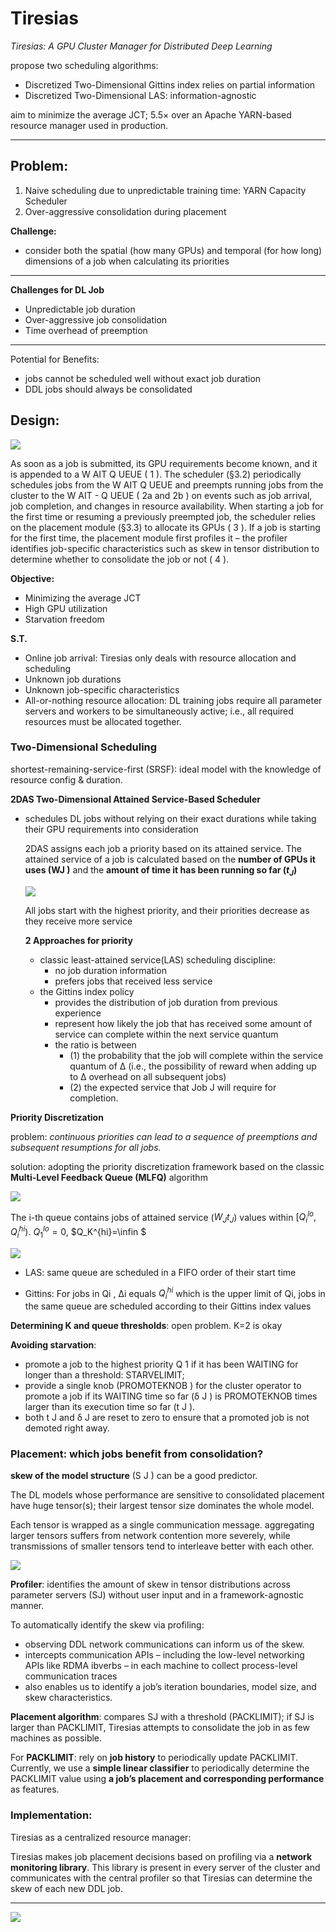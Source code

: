 # Tiresias

*Tiresias: A GPU Cluster Manager for Distributed Deep Learning*

propose two scheduling algorithms:

* Discretized Two-Dimensional Gittins index relies on partial information 
* Discretized Two-Dimensional LAS: information-agnostic

aim to minimize the average JCT;  5.5× over an Apache YARN-based resource manager used in production.

-------

## Problem:

1. Naive scheduling due to unpredictable training time: YARN Capacity Scheduler
2. Over-aggressive consolidation during placement

**Challenge:**

* consider both the spatial (how many GPUs) and temporal (for how long) dimensions of a job when calculating its priorities

----

**Challenges for DL Job**

* Unpredictable job duration
* Over-aggressive job consolidation
* Time overhead of preemption

-------

Potential for Benefits:

* jobs cannot be scheduled well without exact job duration
* DDL jobs should always be consolidated

## Design:

![](fig/tiresias_1.png)

As soon as a job is submitted, its GPU requirements become known, and it is appended to a W AIT Q UEUE ( 1 ). The scheduler (§3.2) periodically schedules jobs from the W AIT Q UEUE and preempts running jobs from the cluster to the W AIT -
Q UEUE ( 2a and 2b ) on events such as job arrival, job completion, and changes in resource availability. When starting a job for the first time or resuming a previously preempted job, the scheduler relies on the placement module (§3.3) to allocate its GPUs ( 3 ). If a job is starting for the first time, the placement module first profiles it – the profiler identifies job-specific characteristics such as skew in tensor distribution to determine whether to consolidate the job or not ( 4 ).

**Objective:**

* Minimizing the average JCT
* High GPU utilization
* Starvation freedom

**S.T.**

* Online job arrival:  Tiresias only deals with resource allocation and scheduling
* Unknown job durations
* Unknown job-specific characteristics
* All-or-nothing resource allocation: DL training jobs require all parameter servers and workers to be simultaneously active; i.e., all required resources must be allocated together.

### Two-Dimensional Scheduling

shortest-remaining-service-first (SRSF): ideal model with the knowledge of resource config & duration.

**2DAS Two-Dimensional Attained Service-Based Scheduler**

* schedules DL jobs without relying on their exact durations while taking their GPU requirements into consideration

  2DAS assigns each job a priority based on its attained service. The attained
  service of a job is calculated based on the **number of GPUs it uses (WJ )** and the **amount of time it has been running so far ($t_J$)**

  ![](fig/tiresias_2.png)

  All jobs start with the highest priority, and their priorities decrease as they receive more service

  **2 Approaches for priority**

  * classic least-attained service(LAS) scheduling discipline:
    * no job duration information
    * prefers jobs that received less service
  * the Gittins index policy
    * provides the distribution of job duration from previous experience
    * represent  how likely the job that has received some amount of service can complete within the next service quantum
    * the ratio is between 
      * (1) the probability that the job will complete within the service quantum of ∆ (i.e., the possibility of reward when adding up to ∆ overhead on all subsequent jobs) 
      * (2) the expected service that Job J will require for completion.

**Priority Discretization**

problem:  *continuous priorities can lead to a sequence of preemptions and subsequent resumptions for all jobs.*

solution: adopting the priority discretization framework based on the classic **Multi-Level Feedback Queue (MLFQ)** algorithm

![](fig/tiresias_3.png)

The i-th queue contains jobs of attained service ($W_Jt_J$) values within $[Q_i^{lo},Q_i^{hi})$. $Q_1^{lo}=0$, $Q_K^{hi}=\infin $

![](fig/tiresias_4.png)

* LAS: same queue are scheduled in a FIFO order of their start time

* Gittins: For jobs in Qi , ∆i equals $Q^{hi}_i$ which is the upper limit of Qi,  jobs in the same queue are scheduled according to their Gittins index values

**Determining K and queue thresholds**: open problem. K=2 is okay

**Avoiding starvation**: 

* promote a job to the highest priority Q 1 if it has been WAITING for longer than a threshold: STARVELIMIT;
* provide a single knob (PROMOTEKNOB ) for the cluster operator to promote a job if its WAITING time so far (δ J ) is PROMOTEKNOB times larger than its execution time so far (t J ).
* both t J and δ J are reset to zero to ensure that a promoted job is not demoted right away.

### Placement:  which jobs benefit from consolidation? 

**skew of the model structure** (S J ) can be a good predictor.

The DL models whose performance are sensitive to consolidated placement  have huge tensor(s); their largest tensor size dominates the whole model.

Each tensor is wrapped as a single communication message. aggregating larger tensors suffers from network contention more severely, while transmissions of smaller tensors tend to interleave better with each other.

![](fig/tiresias_5.png)

**Profiler**: identifies the amount of skew in tensor distributions across parameter servers (SJ) without user input and in a framework-agnostic manner. 

To automatically identify the skew via profiling:

* observing DDL network communications can inform us of the skew. 
* intercepts communication APIs – including the low-level networking APIs like RDMA ibverbs – in each machine to collect process-level communication traces
* also enables us to identify a job’s iteration boundaries, model size, and skew characteristics.

**Placement algorithm**: compares SJ with a threshold (PACKLIMIT); if SJ is larger than PACKLIMIT, Tiresias attempts to consolidate the job in as few machines as possible.

For **PACKLIMIT**: rely on **job history** to periodically update PACKLIMIT. Currently, we use a **simple linear classifier** to periodically determine the PACKLIMIT value using **a job’s placement and corresponding performance** as features.

### Implementation:

Tiresias as a centralized resource manager:

Tiresias makes job placement decisions based on profiling via a **network monitoring library**. This library is present in every server of the cluster and communicates with the central profiler so that Tiresias can determine the skew of each new DDL job.

----

![](fig/tiresias_6.png)

